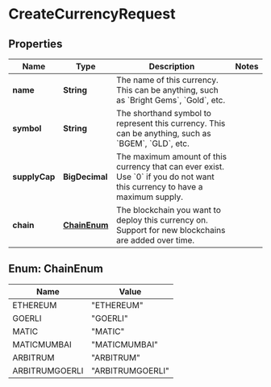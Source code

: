 

# CreateCurrencyRequest


## Properties

| Name | Type | Description | Notes |
|------------ | ------------- | ------------- | -------------|
|**name** | **String** | The name of this currency. This can be anything, such as &#x60;Bright Gems&#x60;, &#x60;Gold&#x60;, etc. |  |
|**symbol** | **String** | The shorthand symbol to represent this currency. This can be anything, such as &#x60;BGEM&#x60;, &#x60;GLD&#x60;, etc. |  |
|**supplyCap** | **BigDecimal** | The maximum amount of this currency that can ever exist. Use &#x60;0&#x60; if you do not want this currency to have a maximum supply. |  |
|**chain** | [**ChainEnum**](#ChainEnum) | The blockchain you want to deploy this currency on. Support for new blockchains are added over time. |  |



## Enum: ChainEnum

| Name | Value |
|---- | -----|
| ETHEREUM | &quot;ETHEREUM&quot; |
| GOERLI | &quot;GOERLI&quot; |
| MATIC | &quot;MATIC&quot; |
| MATICMUMBAI | &quot;MATICMUMBAI&quot; |
| ARBITRUM | &quot;ARBITRUM&quot; |
| ARBITRUMGOERLI | &quot;ARBITRUMGOERLI&quot; |



